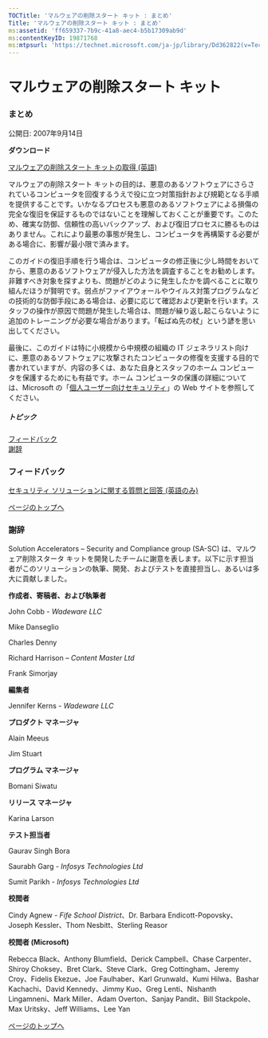 ```yaml
---
TOCTitle: 'マルウェアの削除スタート キット : まとめ'
Title: 'マルウェアの削除スタート キット : まとめ'
ms:assetid: 'ff659337-7b9c-41a8-aec4-b5b17309ab9d'
ms:contentKeyID: 19871768
ms:mtpsurl: 'https://technet.microsoft.com/ja-jp/library/Dd362822(v=TechNet.10)'
---
```


マルウェアの削除スタート キット
===============================

### まとめ

公開日: 2007年9月14日

**ダウンロード**

[マルウェアの削除スタート キットの取得 (英語)](http://go.microsoft.com/fwlink/?linkid=93108)

マルウェアの削除スタート キットの目的は、悪意のあるソフトウェアにさらされているコンピュータを回復するうえで役に立つ対策指針および規範となる手順を提供することです。いかなるプロセスも悪意のあるソフトウェアによる損傷の完全な復旧を保証するものではないことを理解しておくことが重要です。このため、確実な防御、信頼性の高いバックアップ、および復旧プロセスに勝るものはありません。これにより最悪の事態が発生し、コンピュータを再構築する必要がある場合に、影響が最小限で済みます。

このガイドの復旧手順を行う場合は、コンピュータの修正後に少し時間をおいてから、悪意のあるソフトウェアが侵入した方法を調査することをお勧めします。非難すべき対象を探すよりも、問題がどのように発生したかを調べることに取り組んだほうが賢明です。弱点がファイアウォールやウイルス対策プログラムなどの技術的な防御手段にある場合は、必要に応じて確認および更新を行います。スタッフの操作が原因で問題が発生した場合は、問題が繰り返し起こらないように追加のトレーニングが必要な場合があります。「転ばぬ先の杖」という諺を思い出してください。

最後に、このガイドは特に小規模から中規模の組織の IT ジェネラリスト向けに、悪意のあるソフトウェアに攻撃されたコンピュータの修復を支援する目的で書かれていますが、内容の多くは、あなた自身とスタッフのホーム コンピュータを保護するためにも有益です。ホーム コンピュータの保護の詳細については、Microsoft の「[個人ユーザー向けセキュリティ](http://www.microsoft.com/japan/athome/security/)」の Web サイトを参照してください。

##### トピック

[](#ecae)[フィードバック](#ecae)  
[](#ebae)[謝辞](#ebae)  

### フィードバック

[セキュリティ ソリューションに関する質問と回答 (英語のみ)](mailto:secwish@microsoft.com?subject=malware%20removal%20starter%20kit)

[](#mainsection)[ページのトップへ](#mainsection)

### 謝辞

Solution Accelerators – Security and Compliance group (SA-SC) は、マルウェア削除スタータ キットを開発したチームに謝意を表します。以下に示す担当者がこのソリューションの執筆、開発、およびテストを直接担当し、あるいは多大に貢献しました。

**作成者、寄稿者、および執筆者**

John Cobb - *Wadeware LLC*

Mike Danseglio

Charles Denny

Richard Harrison – *Content Master Ltd*

Frank Simorjay

**編集者**

Jennifer Kerns - *Wadeware LLC*

**プロダクト マネージャ**

Alain Meeus

Jim Stuart

**プログラム マネージャ**

Bomani Siwatu

**リリース マネージャ**

Karina Larson

**テスト担当者**

Gaurav Singh Bora

Saurabh Garg - *Infosys Technologies Ltd*

Sumit Parikh - *Infosys Technologies Ltd*

**校閲者**

Cindy Agnew - *Fife School District*、Dr. Barbara Endicott-Popovsky、Joseph Kessler、Thom Nesbitt、Sterling Reasor

**校閲者 (Microsoft)**

Rebecca Black、Anthony Blumfield、Derick Campbell、Chase Carpenter、Shiroy Choksey、Bret Clark、Steve Clark、Greg Cottingham、Jeremy Croy、Fidelis Ekezue、Joe Faulhaber、Karl Grunwald、Kumi Hilwa、Bashar Kachachi、David Kennedy、Jimmy Kuo、Greg Lenti、Nishanth Lingamneni、Mark Miller、Adam Overton、Sanjay Pandit、Bill Stackpole、Max Uritsky、Jeff Williams、Lee Yan

[](#mainsection)[ページのトップへ](#mainsection)
